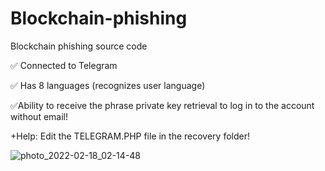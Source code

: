 # Blockchain-phishing
Blockchain phishing source code

✅ Connected to Telegram

✅ Has 8 languages ​​(recognizes user language)

✅Ability to receive the phrase private key retrieval to log in to the account without email!

+Help: Edit the TELEGRAM.PHP file in the recovery folder!

![photo_2022-02-18_02-14-48](https://user-images.githubusercontent.com/59341206/154663010-ab05a680-ab3c-4867-bc1c-9da4f0c88795.jpg)

